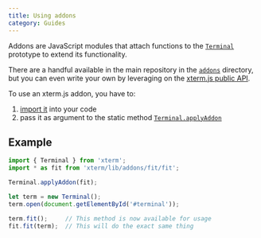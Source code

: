 ```yaml
---
title: Using addons
category: Guides
---
```


Addons are JavaScript modules that attach functions to the [`Terminal`](/docs/api/terminal/classes/terminal/) prototype to extend its functionality.

There are a handful available in the main repository in the [`addons`](https://github.com/sourcelair/xterm.js/tree/master/src/addons/) directory, but you can even write your own by leveraging on the [xterm.js public API](/docs/).

To use an xterm.js addon, you have to:

1. [import it](/docs/guides/import/) into your code
2. pass it as argument to the static method [`Terminal.applyAddon`](/docs/api/terminal/classes/terminal/#applyaddon)

## Example

```javascript
import { Terminal } from 'xterm';
import * as fit from 'xterm/lib/addons/fit/fit';

Terminal.applyAddon(fit);

let term = new Terminal();
term.open(document.getElementById('#terminal'));

term.fit();     // This method is now available for usage
fit.fit(term);  // This will do the exact same thing
```
